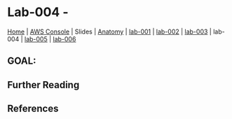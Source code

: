 # Lab-004 -

[Home](../README.md) |
[AWS Console](https://devopsplayground.signin.aws.amazon.com/console) |
Slides |
[Anatomy](anatomy.md) |
[lab-001](lab-001.md) |
[lab-002](lab-002.md) |
[lab-003](lab-003.md) |
lab-004 |
[lab-005](lab-005.md) |
[lab-006](lab-006.md)

## GOAL:



## Further Reading


## References
